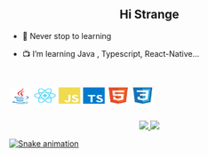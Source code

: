 <div align="center" >
  <h2>Hi Strange</h2>
</div>

- 🚀 Never stop to learning

- 📺 I’m learning Java , Typescript, React-Native...
##
<div style="display: inline_block"><br>
  <img align="center" height="30" width="40" src="https://github.com/devicons/devicon/blob/master/icons/java/java-original.svg">
  <img align="center" height="30" width="40" src="https://raw.githubusercontent.com/devicons/devicon/master/icons/react/react-original.svg">
  <img align="center" height="30" width="40" src="https://raw.githubusercontent.com/devicons/devicon/master/icons/javascript/javascript-plain.svg">
  <img align="center"height="30" width="40" src="https://raw.githubusercontent.com/devicons/devicon/master/icons/typescript/typescript-plain.svg">
  <img align="center"  height="30" width="40" src="https://raw.githubusercontent.com/devicons/devicon/master/icons/html5/html5-original.svg">
  <img align="center"  height="30" width="40" src="https://raw.githubusercontent.com/devicons/devicon/master/icons/css3/css3-original.svg">
</div>


##
<div align="center">
  <a href="https://github.com/M4rcoToni">
  <img height="180em" src="https://github-readme-stats.vercel.app/api?username=M4rcoToni&show_icons=true&theme=aura&include_all_commits=true&count_private=true"/>
  <img height="180em" src="https://github-readme-stats.vercel.app/api/top-langs/?username=M4rcoToni&layout=compact&langs_count=7&theme=aura"/>
</div>

 ![Snake animation](https://github.com/rafaballerini/M4rcoToni/blob/output/github-contribution-grid-snake.svg)
